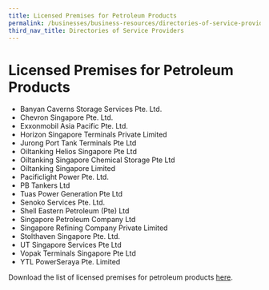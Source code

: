 ```yaml
---
title: Licensed Premises for Petroleum Products
permalink: /businesses/business-resources/directories-of-service-providers/licensed-premises-for-petroleum-products
third_nav_title: Directories of Service Providers
---
```


# Licensed Premises for Petroleum Products

-   Banyan Caverns Storage Services Pte. Ltd.
-   Chevron Singapore Pte. Ltd.
-   Exxonmobil Asia Pacific Pte. Ltd.
-   Horizon Singapore Terminals Private Limited
-   Jurong Port Tank Terminals Pte Ltd
-   Oiltanking Helios Singapore Pte Ltd
-   Oiltanking Singapore Chemical Storage Pte Ltd
-   Oiltanking Singapore Limited
-   Pacificlight Power Pte. Ltd.
-   PB Tankers Ltd
-   Tuas Power Generation Pte Ltd
-   Senoko Services Pte. Ltd.
-   Shell Eastern Petroleum (Pte) Ltd
-   Singapore Petroleum Company Ltd
-   Singapore Refining Company Private Limited
-   Stolthaven Singapore Pte. Ltd.
-   UT Singapore Services Pte Ltd
-   Vopak Terminals Singapore Pte Ltd
-   YTL PowerSeraya Pte. Limited  
    

Download the list of licensed premises for petroleum products [here](/documents/businesses/LicensedPremisesPetroleumconverted-Updated-112019.pdf).
